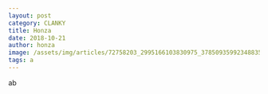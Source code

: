 ```yaml
---
layout: post
category: CLANKY
title: Honza
date: 2018-10-21
author: honza
image: /assets/img/articles/72758203_2995166103830975_3785093599234883584_n.png
tags: a
---
```

ab
